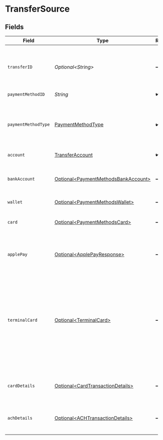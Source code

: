 # TransferSource


## Fields

| Field                                                                                                                                                                                                                                                                                                                                    | Type                                                                                                                                                                                                                                                                                                                                     | Required                                                                                                                                                                                                                                                                                                                                 | Description                                                                                                                                                                                                                                                                                                                              | Example                                                                                                                                                                                                                                                                                                                                  |
| ---------------------------------------------------------------------------------------------------------------------------------------------------------------------------------------------------------------------------------------------------------------------------------------------------------------------------------------- | ---------------------------------------------------------------------------------------------------------------------------------------------------------------------------------------------------------------------------------------------------------------------------------------------------------------------------------------- | ---------------------------------------------------------------------------------------------------------------------------------------------------------------------------------------------------------------------------------------------------------------------------------------------------------------------------------------- | ---------------------------------------------------------------------------------------------------------------------------------------------------------------------------------------------------------------------------------------------------------------------------------------------------------------------------------------- | ---------------------------------------------------------------------------------------------------------------------------------------------------------------------------------------------------------------------------------------------------------------------------------------------------------------------------------------- |
| `transferID`                                                                                                                                                                                                                                                                                                                             | *Optional\<String>*                                                                                                                                                                                                                                                                                                                      | :heavy_minus_sign:                                                                                                                                                                                                                                                                                                                       | UUID present only if the transfer is part of a transfer group.                                                                                                                                                                                                                                                                           |                                                                                                                                                                                                                                                                                                                                          |
| `paymentMethodID`                                                                                                                                                                                                                                                                                                                        | *String*                                                                                                                                                                                                                                                                                                                                 | :heavy_check_mark:                                                                                                                                                                                                                                                                                                                       | N/A                                                                                                                                                                                                                                                                                                                                      |                                                                                                                                                                                                                                                                                                                                          |
| `paymentMethodType`                                                                                                                                                                                                                                                                                                                      | [PaymentMethodType](../../models/components/PaymentMethodType.md)                                                                                                                                                                                                                                                                        | :heavy_check_mark:                                                                                                                                                                                                                                                                                                                       | The payment method type that represents a payment rail and directionality                                                                                                                                                                                                                                                                |                                                                                                                                                                                                                                                                                                                                          |
| `account`                                                                                                                                                                                                                                                                                                                                | [TransferAccount](../../models/components/TransferAccount.md)                                                                                                                                                                                                                                                                            | :heavy_check_mark:                                                                                                                                                                                                                                                                                                                       | N/A                                                                                                                                                                                                                                                                                                                                      |                                                                                                                                                                                                                                                                                                                                          |
| `bankAccount`                                                                                                                                                                                                                                                                                                                            | [Optional\<PaymentMethodsBankAccount>](../../models/components/PaymentMethodsBankAccount.md)                                                                                                                                                                                                                                             | :heavy_minus_sign:                                                                                                                                                                                                                                                                                                                       | A bank account as contained within a payment method.                                                                                                                                                                                                                                                                                     |                                                                                                                                                                                                                                                                                                                                          |
| `wallet`                                                                                                                                                                                                                                                                                                                                 | [Optional\<PaymentMethodsWallet>](../../models/components/PaymentMethodsWallet.md)                                                                                                                                                                                                                                                       | :heavy_minus_sign:                                                                                                                                                                                                                                                                                                                       | N/A                                                                                                                                                                                                                                                                                                                                      |                                                                                                                                                                                                                                                                                                                                          |
| `card`                                                                                                                                                                                                                                                                                                                                   | [Optional\<PaymentMethodsCard>](../../models/components/PaymentMethodsCard.md)                                                                                                                                                                                                                                                           | :heavy_minus_sign:                                                                                                                                                                                                                                                                                                                       | A card as contained within a payment method.                                                                                                                                                                                                                                                                                             |                                                                                                                                                                                                                                                                                                                                          |
| `applePay`                                                                                                                                                                                                                                                                                                                               | [Optional\<ApplePayResponse>](../../models/components/ApplePayResponse.md)                                                                                                                                                                                                                                                               | :heavy_minus_sign:                                                                                                                                                                                                                                                                                                                       | Describes an Apple Pay token on a Moov account.                                                                                                                                                                                                                                                                                          |                                                                                                                                                                                                                                                                                                                                          |
| `terminalCard`                                                                                                                                                                                                                                                                                                                           | [Optional\<TerminalCard>](../../models/components/TerminalCard.md)                                                                                                                                                                                                                                                                       | :heavy_minus_sign:                                                                                                                                                                                                                                                                                                                       | Describes payment card details captured with tap or in-person payment.                                                                                                                                                                                                                                                                   | {<br/>"entryMode": "contactless",<br/>"brand": "Visa",<br/>"bin": "123456",<br/>"cardType": "credit",<br/>"expiration": {<br/>"month": "01",<br/>"year": "21"<br/>},<br/>"fingerprint": "9948962d92a1ce40c9f918cd9ece3a22bde62fb325a2f1fe2e833969de672ba3",<br/>"holderName": "Jules Jackson",<br/>"issuer": "GRINGOTTS BANK",<br/>"issuerCountry": "US",<br/>"lastFourCardNumber": "1234"<br/>} |
| `cardDetails`                                                                                                                                                                                                                                                                                                                            | [Optional\<CardTransactionDetails>](../../models/components/CardTransactionDetails.md)                                                                                                                                                                                                                                                   | :heavy_minus_sign:                                                                                                                                                                                                                                                                                                                       | Card-specific details about the transaction.                                                                                                                                                                                                                                                                                             |                                                                                                                                                                                                                                                                                                                                          |
| `achDetails`                                                                                                                                                                                                                                                                                                                             | [Optional\<ACHTransactionDetails>](../../models/components/ACHTransactionDetails.md)                                                                                                                                                                                                                                                     | :heavy_minus_sign:                                                                                                                                                                                                                                                                                                                       | ACH specific details about the transaction.                                                                                                                                                                                                                                                                                              |                                                                                                                                                                                                                                                                                                                                          |